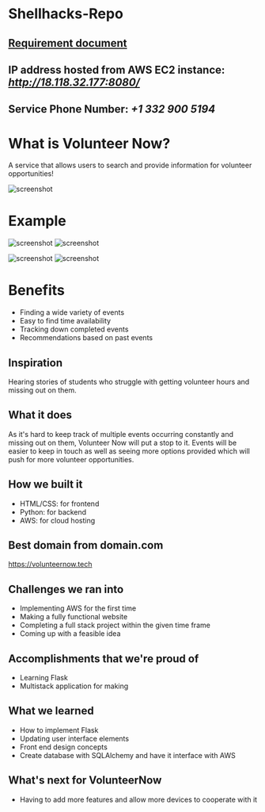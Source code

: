 # Shellhacks-Repo
## [Requirement document](https://docs.google.com/document/d/1ux9aBeog7S1_dD89VTR_7BqGMgx6HApsiPTMT2WzUF4/edit) 
## IP address hosted from AWS EC2 instance: *http://18.118.32.177:8080/*
## Service Phone Number: *+1 332 900 5194*

# What is Volunteer Now?
A service that allows users to search and provide information for volunteer opportunities!

![screenshot](VNLogo.png)

# Example
![screenshot](LoginExample.png)
![screenshot](WebsiteExample.png)


![screenshot](MessageExample(1).png)
![screenshot](MessageExample(2).png)

# Benefits
- Finding a wide variety of events
- Easy to find time availability
- Tracking down completed events
- Recommendations based on past events

## Inspiration
Hearing stories of students who struggle with getting volunteer hours and missing out on them.

## What it does
As it's hard to keep track of multiple events occurring constantly and missing out on them, Volunteer Now will put a stop to it. Events will be easier to keep in touch as well as seeing more options provided which will push for more volunteer opportunities.

## How we built it
- HTML/CSS: for frontend
- Python: for backend
- AWS: for cloud hosting

## Best domain from domain.com
https://volunteernow.tech

## Challenges we ran into
- Implementing AWS for the first time 
- Making a fully functional website
- Completing a full stack project within the given time frame
- Coming up with a feasible idea

## Accomplishments that we're proud of
- Learning Flask
- Multistack application for making 

## What we learned
- How to implement Flask
- Updating user interface elements
- Front end design concepts
- Create database with SQLAlchemy and have it interface with AWS

## What's next for VolunteerNow
- Having to add more features and allow more devices to cooperate with it
